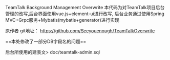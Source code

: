 TeamTalk Background Management Overwrite
本代码为对TeamTalk项目后台管理的改写,后台界面使用vue.js+element-ui进行改写,
后台业务通过使用Spring MVC+Grpc服务+Mybatis(mybatis+generator)进行实现

原作者 git地址：
https://github.com/Seeyouenough/TeamTalkOverwrite

==本处修改了一部分DB字段名的问题==

后台所使用的建表文> doc/teamtalk-admin.sql